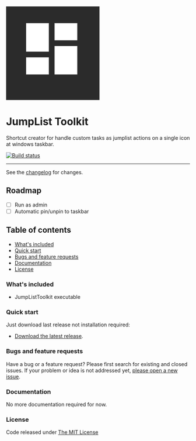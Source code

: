![logo](.editoricon.png)

# JumpList Toolkit

Shortcut creator for handle custom tasks as jumplist actions on a single icon at windows taskbar.

[![Build status](https://ci.appveyor.com/api/projects/status/m7gqntsm3mr1elqb?svg=true)](https://ci.appveyor.com/project/ennerperez/jumplist-toolkit)

---------------------------------------

See the [changelog](CHANGELOG.md) for changes.

## Roadmap

- [ ] Run as admin
- [ ] Automatic pin/unpin to taskbar

## Table of contents

* [What's included](#whats-included)
* [Quick start](#quick-start)
* [Bugs and feature requests](#bugs-and-feature-requests)
* [Documentation](#documentation)
* [License](#license)

### What's included

- JumpListToolkit executable

### Quick start

Just download last release not installation required:

* [Download the latest release](https://github.com/ennerperez/jumplist-toolkit/releases/).

### Bugs and feature requests

Have a bug or a feature request? Please first search for existing and closed issues. If your problem or idea is not addressed yet, [please open a new issue](https://github.com/ennerperez/jumplist-toolkit/issues/new).

### Documentation

No more documentation required for now.

### License

Code released under [The MIT License](LICENSE)